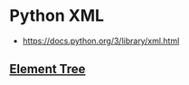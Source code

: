 # Python XML

* <https://docs.python.org/3/library/xml.html>

## [Element Tree](https://docs.python.org/3/library/xml.etree.elementtree.html)